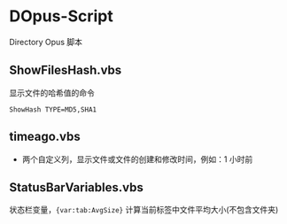 # DOpus-Script
Directory Opus 脚本

## ShowFilesHash.vbs
显示文件的哈希值的命令
```
ShowHash TYPE=MD5,SHA1 
```
## timeago.vbs
* 两个自定义列，显示文件或文件的创建和修改时间，例如：1 小时前

## StatusBarVariables.vbs
状态栏变量，`{var:tab:AvgSize}` 计算当前标签中文件平均大小(不包含文件夹)
